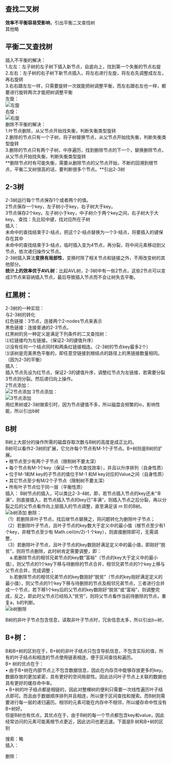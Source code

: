 ## 查找二叉树  
**效率不平衡容易受影响**，引出平衡二叉查找树  
其他略  
## 平衡二叉查找树  
插入不平衡的解决：  
1.左左：左子树的左子树下插入新节点，自底向上，找到第一个失衡的节点右旋  
2.左右：左子树的右子树下新节点插入，将左右进行左旋，将左右先调整成左左，再右旋转  
3.右右跟左左一样，只需要旋转一次就能把树调整平衡，而左右跟右左也一样，都要进行旋转两次才能把树调整平衡  
左旋：  
![左旋](https://github.com/gxsaccount/dataStructure/blob/master/%E6%9F%A5%E6%89%BE%E6%A0%91%E5%9B%BE%E7%89%87/rotateLeft.gif)   
右旋：  
![右旋](https://github.com/gxsaccount/dataStructure/blob/master/%E6%9F%A5%E6%89%BE%E6%A0%91%E5%9B%BE%E7%89%87/rotateRight.gif)  
删除不平衡的解决：  
1.叶节点删除，从父节点开始找失衡，判断失衡类型旋转  
2.删除的节点只有一个子树，将子树替换节点，从父节点开始找失衡，判断失衡类型旋转  
3.删除的节点只有两个子树，中序遍历，找到删除节点的下一个，替换删除节点，从父节点开始找失衡，判断失衡类型旋转  
**删除节点时有可能失衡，需要从删除节点的父节点开始，不断的回溯到根节点，平衡二叉树很高的话，要判断很多个节点。**引出2-3树  

## 2-3树  
2-3树运行每个节点保存1个或者两个的值。  
2节点保存一个key，左子树小于key，右子树大于key。  
3节点保存2个key。左子树小于key，中子树介于两个key之间，右子树大于大key。 
查找：先比较中键，找对应所在子树  
插入：  
未命中的查找结束于2-结点，把这个2-结点替换为一个3-结点，将要插入的键保存在其中  
未命中的查找结束于3-结点，临时插入变为4节点，再分裂，将中间元素移动到父节点，依次递归操作父节点。  
2-3树插入算法**变换有局部性**，变换时除了相关节点和链接之外，不用改变树的其他部分。  
**统计上的效率优于AVL树**：比起AVL树，2-3树中有一些2节点，这些2节点可以变成3节点来容纳插入节点，最后导致插入节点而不会让树失去平衡。  
## 红黑树：  
2-3树的一种实现：  
与2-3树的转化  
红色链接：3节点，连接两个2-nodes节点来表示  
黑色链接：连接普通的2-3节点。  
红黑树的另一种定义是满足下列条件的二叉查找树：  
⑴红链接均为左链接。（保证2-3的键值升序）  
⑵没有任何一个结点同时和两条红链接相连。（2-3树的节点key最多2个）  
⑶该树是完美黑色平衡的，即任意空链接到根结点的路径上的黑链接数量相同。（因为2-3的平衡）  
插入：  
插入节点先设为红节点，保证2-3的键值升序，调整红节点为左链接，若需要分裂3节点则分裂。然后递归向上操作。   
2节点添加：  
![2节点添加](https://github.com/gxsaccount/dataStructure/blob/master/%E6%9F%A5%E6%89%BE%E6%A0%91%E5%9B%BE%E7%89%87/2%E8%8A%82%E7%82%B9%E6%8F%92%E5%85%A5%E6%96%B0%E5%BB%BA.jpeg)
3节点添加：  
![3节点添加](https://github.com/gxsaccount/dataStructure/blob/master/%E6%9F%A5%E6%89%BE%E6%A0%91%E5%9B%BE%E7%89%87/3%E8%8A%82%E7%82%B9%E6%8F%92%E5%85%A5%E6%96%B0%E9%94%AE.jpeg)  
用红黑树或2-3树做索引时，因为节点键值不多，所以磁盘会频繁的io，影响性能，所以引出b树  
## B树  
B树上大部分的操作所需的磁盘存取次数与B树的高度是成正比的。  
B树可以看作2-3树的扩展，它允许每个节点有M-1个子节点。B+树则是B树的扩展。  
•	根节点至少有两个子节点（限制树不要太深）  
•	每个节点有M-1个key（保证一个节点查找效率），并且以升序排列（自身性质）  
•	位于M-1和M key的子节点的值位于M-1 和M key对应的Value之间（自身性质）  
•	其它节点至少有M/2个子节点（限制树不要太深）  
• 所有叶子节点位于同一层（平衡性质）   
插入：
B树节点的插入，可以类比2-3-4树，即，若节点插入节点的key还未“丰满”，则直接插入，若节点插入节点的key已“丰满”，则插入节点之后分裂，再以分裂之后的父节点看作向上层插入的节点调整，直至满足该 m 阶的B树。  
![b树添加](https://github.com/gxsaccount/dataStructure/blob/master/%E6%9F%A5%E6%89%BE%E6%A0%91%E5%9B%BE%E7%89%87/b%E6%A0%91%E6%8F%92%E5%85%A5.gif)
删除：  
（1）若删除非叶子节点，找后继节点替换之，将问题转化为删除叶子节点；  
（2）若删除叶子节点，且叶子节点的key数大于定义中的最小值（根节点至少有1个key，非根节点至少有 Math.ceil(m/2)-1 个key），则直接删除即可，无需调整，  
（3）若删除叶子节点，且叶子节点的key数刚好满足定义中的最小值，即刚好“脱贫”，则将节点删除，此时树肯定需要调整，即：  
　a.若删除节点的相邻兄弟节点的key数“富裕”（节点的key大于定义中的最小值），则父节点的1个key下移与待删除的节点合并，相邻兄弟节点的1个key上移与父节点合并，完成调整；  
　b.若删除节点的相邻兄弟节点的key数刚好“脱贫”（节点的key刚好满足定义的最小值），则父节点的1个key下移与待删除的节点及相邻兄弟节点，三者进行合并成一个节点，若下移1个key后的父节点的key数刚好“脱贫”或“富裕”，则调整完成，反之，即此时父节点已经陷入“贫穷”，则将父节点看作当前待删除的节点，重复a，b的判断。  
 ![b树删除](https://github.com/gxsaccount/dataStructure/blob/master/%E6%9F%A5%E6%89%BE%E6%A0%91%E5%9B%BE%E7%89%87/b%E6%A0%91%E5%88%A0%E9%99%A4.gif)

    
B树的非叶子节点包含信息，读取非叶子节点时，冗余信息太多，所以引出b+树，  
## B+树：  
B和B+树的区别在于，B+树的非叶子结点只包含导航信息，不包含实际的值，所有的叶子结点和相连的节点使用链表相连，便于区间查找和遍历。  
B+ 树的优点在于：  
•	由于B+树在内部节点上不包含数据信息，因此在内存页中能够存放更多的key。 数据存放的更加紧密，具有更好的空间局部性。因此访问叶子节点上关联的数据也具有更好的缓存命中率。  
•	B+树的叶子结点都是相链的，因此对整棵树的便利只需要一次线性遍历叶子结点即可。而且由于数据顺序排列并且相连，所以便于区间查找和搜索。而B树则需要进行每一层的递归遍历。相邻的元素可能在内存中不相邻，所以缓存命中性没有B+树好。  
但是B树也有优点，其优点在于，由于B树的每一个节点都包含key和value，因此经常访问的元素可能离根节点更近，因此访问也更迅速。下面是B 树和B+树的区别
  
搜索：略  
插入：  
  
删除：  

